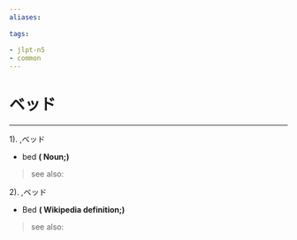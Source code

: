 ```yaml
---
aliases:
    
tags:
    
- jlpt-n5
- common
---
```


# ベッド
---
1).
,ベッド

- bed
**( Noun;)**
> see also: 
            
2).
,ベッド

- Bed
**( Wikipedia definition;)**
> see also: 
            